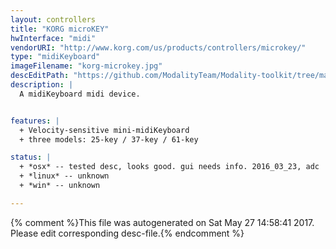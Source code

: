 ```yaml
---
layout: controllers
title: "KORG microKEY"
hwInterface: "midi"
vendorURI: "http://www.korg.com/us/products/controllers/microkey/"
type: "midiKeyboard"
imageFilename: "korg-microkey.jpg"
descEditPath: "https://github.com/ModalityTeam/Modality-toolkit/tree/master/Modality/MKtlDescriptions//korg-microkey.desc.scd"
description: |
  A midiKeyboard midi device.


features: |
  + Velocity-sensitive mini-midiKeyboard
  + three models: 25-key / 37-key / 61-key

status: |
  + *osx* -- tested desc, looks good. gui needs info. 2016_03_23, adc
  + *linux* -- unknown
  + *win* -- unknown

---
```

{% comment %}This file was autogenerated on Sat May 27 14:58:41 2017. Please edit corresponding desc-file.{% endcomment %}